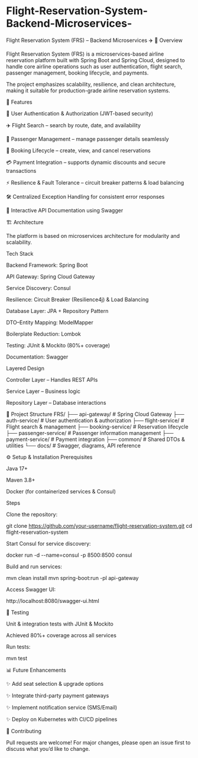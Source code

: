 # Flight-Reservation-System-Backend-Microservices-
Flight Reservation System (FRS) – Backend Microservices ✈️
📌 Overview

Flight Reservation System (FRS) is a microservices-based airline reservation platform built with Spring Boot and Spring Cloud, designed to handle core airline operations such as user authentication, flight search, passenger management, booking lifecycle, and payments.

The project emphasizes scalability, resilience, and clean architecture, making it suitable for production-grade airline reservation systems.

🚀 Features

🔐 User Authentication & Authorization (JWT-based security)

✈️ Flight Search – search by route, date, and availability

👥 Passenger Management – manage passenger details seamlessly

📑 Booking Lifecycle – create, view, and cancel reservations

💳 Payment Integration – supports dynamic discounts and secure transactions

⚡ Resilience & Fault Tolerance – circuit breaker patterns & load balancing

🛠 Centralized Exception Handling for consistent error responses

📖 Interactive API Documentation using Swagger

🏗️ Architecture

The platform is based on microservices architecture for modularity and scalability.

Tech Stack

Backend Framework: Spring Boot

API Gateway: Spring Cloud Gateway

Service Discovery: Consul

Resilience: Circuit Breaker (Resilience4j) & Load Balancing

Database Layer: JPA + Repository Pattern

DTO–Entity Mapping: ModelMapper

Boilerplate Reduction: Lombok

Testing: JUnit & Mockito (80%+ coverage)

Documentation: Swagger

Layered Design

Controller Layer – Handles REST APIs

Service Layer – Business logic

Repository Layer – Database interactions

📂 Project Structure
FRS/
 ├── api-gateway/              # Spring Cloud Gateway
 ├── auth-service/             # User authentication & authorization
 ├── flight-service/           # Flight search & management
 ├── booking-service/          # Reservation lifecycle
 ├── passenger-service/        # Passenger information management
 ├── payment-service/          # Payment integration
 ├── common/                   # Shared DTOs & utilities
 └── docs/                     # Swagger, diagrams, API reference

⚙️ Setup & Installation
Prerequisites

Java 17+

Maven 3.8+

Docker (for containerized services & Consul)

Steps

Clone the repository:

git clone https://github.com/your-username/flight-reservation-system.git
cd flight-reservation-system


Start Consul for service discovery:

docker run -d --name=consul -p 8500:8500 consul


Build and run services:

mvn clean install
mvn spring-boot:run -pl api-gateway


Access Swagger UI:

http://localhost:8080/swagger-ui.html

🧪 Testing

Unit & integration tests with JUnit & Mockito

Achieved 80%+ coverage across all services

Run tests:

mvn test

📊 Future Enhancements

✨ Add seat selection & upgrade options

✨ Integrate third-party payment gateways

✨ Implement notification service (SMS/Email)

✨ Deploy on Kubernetes with CI/CD pipelines

🤝 Contributing

Pull requests are welcome! For major changes, please open an issue first to discuss what you’d like to change.
